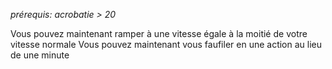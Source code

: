 *prérequis: acrobatie > 20*

Vous pouvez maintenant ramper à une vitesse égale à la moitié de votre vitesse normale
Vous pouvez maintenant vous faufiler en une action au lieu de une minute 
